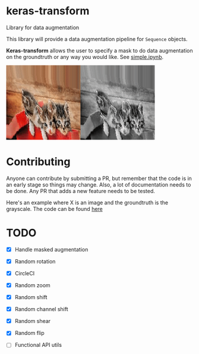 # keras-transform
Library for data augmentation

This library will provide a data augmentation pipeline for `Sequence` objects.

**Keras-transform** allows the user to specify a mask to do data augmentation on the groundtruth or any way you would like.
See [simple.ipynb](examples/simple.ipynb).

![alt-text](/examples/example.gif)

# Contributing
Anyone can contribute by submitting a PR, but remember that the code is in an early stage so things may change.
Also, a lot of documentation needs to be done.
Any PR that adds a new feature needs to be tested.

Here's an example where X is an image and the groundtruth is the grayscale. The code can be found [here](examples/make_gifs.py)


# TODO
- [x] Handle masked augmentation
- [x] Random rotation
- [x] CircleCI
- [x] Random zoom
- [x] Random shift
- [x] Random channel shift
- [x] Random shear
- [x] Random flip
- [ ] Functional API utils


